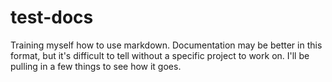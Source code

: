 # test-docs
Training myself how to use markdown. Documentation may be better in this format, but it's difficult to tell without a specific project to work on. I'll be pulling in a few things to see how it goes.
